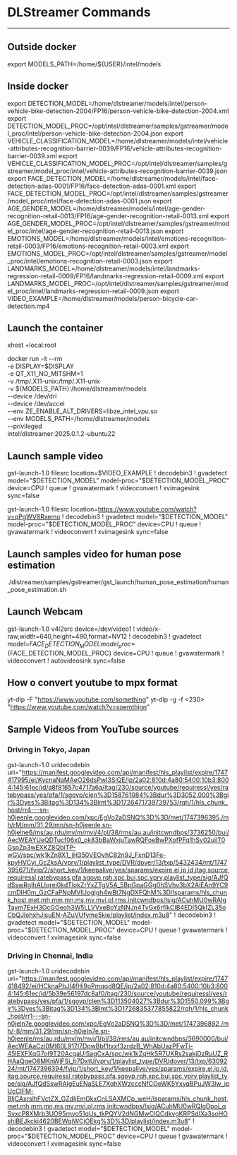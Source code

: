 # DLStreamer Commands

---

## Outside docker

 export MODELS_PATH=/home/${USER}/intel/models

## Inside docker

export DETECTION_MODEL=/home/dlstreamer/models/intel/person-vehicle-bike-detection-2004/FP16/person-vehicle-bike-detection-2004.xml
export DETECTION_MODEL_PROC=/opt/intel/dlstreamer/samples/gstreamer/model_proc/intel/person-vehicle-bike-detection-2004.json
export VEHICLE_CLASSIFICATION_MODEL=/home/dlstreamer/models/intel/vehicle-attributes-recognition-barrier-0039/FP16/vehicle-attributes-recognition-barrier-0039.xml
export VEHICLE_CLASSIFICATION_MODEL_PROC=/opt/intel/dlstreamer/samples/gstreamer/model_proc/intel/vehicle-attributes-recognition-barrier-0039.json
export FACE_DETECTION_MODEL=/home/dlstreamer/models/intel/face-detection-adas-0001/FP16/face-detection-adas-0001.xml
export FACE_DETECTION_MODEL_PROC=/opt/intel/dlstreamer/samples/gstreamer/model_proc/intel/face-detection-adas-0001.json
export AGE_GENDER_MODEL=/home/dlstreamer/models/intel/age-gender-recognition-retail-0013/FP16/age-gender-recognition-retail-0013.xml
export AGE_GENDER_MODEL_PROC=/opt/intel/dlstreamer/samples/gstreamer/model_proc/intel/age-gender-recognition-retail-0013.json
export EMOTIONS_MODEL=/home/dlstreamer/models/intel/emotions-recognition-retail-0003/FP16/emotions-recognition-retail-0003.xml
export EMOTIONS_MODEL_PROC=/opt/intel/dlstreamer/samples/gstreamer/model_proc/intel/emotions-recognition-retail-0003.json
export LANDMARKS_MODEL=/home/dlstreamer/models/intel/landmarks-regression-retail-0009/FP16/landmarks-regression-retail-0009.xml
export LANDMARKS_MODEL_PROC=/opt/intel/dlstreamer/samples/gstreamer/model_proc/intel/landmarks-regression-retail-0009.json
export VIDEO_EXAMPLE=/home/dlstreamer/models/person-bicycle-car-detection.mp4

## Launch the container

xhost +local:root

docker run -it --rm \
  -e DISPLAY=$DISPLAY \
  -e QT_X11_NO_MITSHM=1 \
  -v /tmp/.X11-unix:/tmp/.X11-unix \
  -v ${MODELS_PATH}:/home/dlstreamer/models \
  --device /dev/dri \
  --device /dev/accel \
  --env ZE_ENABLE_ALT_DRIVERS=libze_intel_vpu.so \
  --env MODELS_PATH=/home/dlstreamer/models \
  --privileged \
  intel/dlstreamer:2025.0.1.2-ubuntu22
  
## Launch sample video

gst-launch-1.0 filesrc location=$VIDEO_EXAMPLE ! decodebin3 ! gvadetect model="$DETECTION_MODEL" model-proc="$DETECTION_MODEL_PROC" device=CPU ! queue ! gvawatermark ! videoconvert ! xvimagesink sync=false

gst-launch-1.0 filesrc location=<https://www.youtube.com/watch?v=qPgWV8Rxemo> ! decodebin3 ! gvadetect model="$DETECTION_MODEL" model-proc="$DETECTION_MODEL_PROC" device=CPU ! queue ! gvawatermark ! videoconvert ! xvimagesink sync=false

## Launch samples video for human pose estimation

./dlstreamer/samples/gstreamer/gst_launch/human_pose_estimation/human_pose_estimation.sh

## Launch Webcam

gst-launch-1.0 v4l2src device=/dev/video1 ! video/x-raw,width=640,height=480,format=NV12 ! decodebin3 ! gvadetect model=${FACE_DETECTION_MODEL} model_proc=${FACE_DETECTION_MODEL_PROC} device=CPU ! queue ! gvawatermark ! videoconvert ! autovideosink sync=false

## How o convert youtube to mpx format

yt-dlp -F "<https://www.youtube.com/something>"
yt-dlp -g -f <230> "<https://www.youtube.com/watch?v=soemthign>"

## Sample Videos from YouTube sources

### Driving in Tokyo, Japan

gst-launch-1.0 uridecodebin uri="<https://manifest.googlevideo.com/api/manifest/hls_playlist/expire/1747417995/ei/KycnaNaMAeO26dsPwI3SiQE/ip/2a02:810d:4a80:5400:10b3:8004:145:61ec/id/a8f81657c4717a6a/itag/230/source/youtube/requiressl/yes/ratebypass/yes/pfa/1/sgovp/clen%3D158761084%3Bdur%3D3052.000%3Bgir%3Dyes%3Bitag%3D134%3Blmt%3D1726471739739753/rqh/1/hls_chunk_host/rr4---sn-h0jeenle.googlevideo.com/xpc/EgVo2aDSNQ%3D%3D/met/1747396395,/mh/rM/mm/31,29/mn/sn-h0jeenle,sn-h0jelne6/ms/au,rdu/mv/m/mvi/4/pl/38/rms/au,au/initcwndbps/3736250/bui/AecWEAYUeQDTucf06x0_ok83bBaWxjuTawRQFoeBwPXofPFq1hSv02ujlT0GspZp3wEXKZ8QbiTP-wGV/spc/wk1kZn8X1_jH350VEOvhC82n9J_FxnD13Fe-kpyHVCyj_GcZksA/vprv/1/playlist_type/DVR/dover/13/txp/5432434/mt/1747395671/fvip/2/short_key/1/keepalive/yes/sparams/expire,ei,ip,id,itag,source,requiressl,ratebypass,pfa,sgovp,rqh,xpc,bui,spc,vprv,playlist_type/sig/AJfQdSswRgIhALIqrei0kdTlokZrYxZTgV5A_5BpGpaGGg0hSVhv3bX2AiEAn9YC9cmDIH0m_GzCFaPNpMVlUogIgh4wBt7NgDXFQhM%3D/lsparams/hls_chunk_host,met,mh,mm,mn,ms,mv,mvi,pl,rms,initcwndbps/lsig/ACuhMU0wRAIgTaym7ExH3OcGOeoh3W5LLVVxeBoYzNNJn4TvGx6rflkCIB4EDI5QkIZL35oCbQJlohxhJjsuEN-AZuVUfyme5kie/playlist/index.m3u8>" ! decodebin3 ! gvadetect model="$DETECTION_MODEL" model-proc="$DETECTION_MODEL_PROC" device=CPU ! queue ! gvawatermark ! videoconvert ! xvimagesink sync=false

### Driving in Chennai, India

gst-launch-1.0 uridecodebin uri="<https://manifest.googlevideo.com/api/manifest/hls_playlist/expire/1747418492/ei/HCknaPbJI4fHi9oPmqqd8QE/ip/2a02:810d:4a80:5400:10b3:8004:145:61ec/id/5b39e56197dc8af0/itag/230/source/youtube/requiressl/yes/ratebypass/yes/pfa/1/sgovp/clen%3D113504027%3Bdur%3D1550.099%3Bgir%3Dyes%3Bitag%3D134%3Blmt%3D1726835377855822/rqh/1/hls_chunk_host/rr1---sn-h0jeln7e.googlevideo.com/xpc/EgVo2aDSNQ%3D%3D/met/1747396892,/mh/-8/mm/31,29/mn/sn-h0jeln7e,sn-h0jeenle/ms/au,rdu/mv/m/mvi/1/pl/38/rms/au,au/initcwndbps/3690000/bui/AecWEAaCzi0Ml60L917I7DpwBbf1txxf3zrdzB_WhAbUazPFwTi-45IEXFXqG7oI9T20AcgaUlSagCxA/spc/wk1kZqHkSR7UKRs2sakjDzRuUZ_RHAaQgeO8MKnWjFSi_h7DxtU/vprv/1/playlist_type/DVR/dover/13/txp/6309224/mt/1747396394/fvip/1/short_key/1/keepalive/yes/sparams/expire,ei,ip,id,itag,source,requiressl,ratebypass,pfa,sgovp,rqh,xpc,bui,spc,vprv,playlist_type/sig/AJfQdSswRAIgEuENaSLE7XqhXWzcccNfCOeWK5YxyqBPuJW3lw_ipUcCIFM-BIjCAxrslhFVctZX_GZdljEmGkxCnLSAXMCp_weH/lsparams/hls_chunk_host,met,mh,mm,mn,ms,mv,mvi,pl,rms,initcwndbps/lsig/ACuhMU0wRQIgDpoi_qSvxcP8XMrb3UO95rnvo51qUs_tkPQYV2dNGMwCIQCdkvgKRPSdIXa3soHOshiBEJkcki4620BEWqiWCjOEkg%3D%3D/playlist/index.m3u8>" ! decodebin3 ! gvadetect model="$DETECTION_MODEL" model-proc="$DETECTION_MODEL_PROC" device=CPU ! queue ! gvawatermark ! videoconvert ! xvimagesink sync=false
